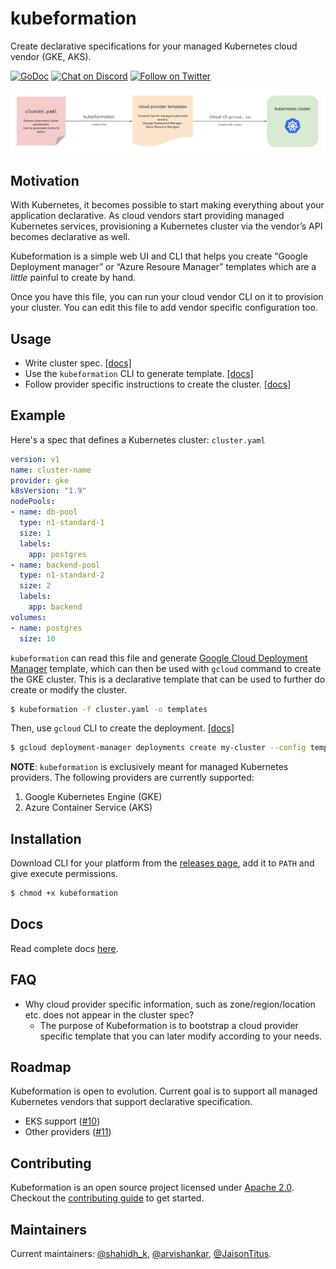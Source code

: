 # kubeformation

Create declarative specifications for your managed Kubernetes cloud vendor (GKE, AKS).

[![GoDoc](https://godoc.org/github.com/hasura/kubeformation?status.svg)](https://godoc.org/github.com/hasura/kubeformation)
[![Chat on Discord](https://img.shields.io/discord/407792526867693568.svg?logo=discord)](https://discord.gg/TEPDKXe)
[![Follow on Twitter](https://img.shields.io/twitter/follow/kubeformation.svg?style=social&logo=twitter)](https://twitter.com/intent/follow?screen_name=kubeformation)

![Kubeformation Diagram](assets/kubeformation-diagram.png)

## Motivation

With Kubernetes, it becomes possible to start making everything about your
application declarative. As cloud vendors start providing managed Kubernetes
services, provisioning a Kubernetes cluster via the vendor’s API becomes
declarative as well.

Kubeformation is a simple web UI and CLI that helps you create “Google
Deployment manager” or “Azure Resoure Manager” templates which are a _little_
painful to create by hand.

Once you have this file, you can run your cloud vendor CLI on it to provision
your cluster. You can edit this file to add vendor specific configuration too.

## Usage

- Write cluster spec. [[docs]](docs/spec/v1.md)
- Use the `kubeformation` CLI to generate template. [[docs]](docs/cli/kubeformation.md)
- Follow provider specific instructions to create the cluster. [[docs]](docs/providers/providers.md)

## Example

Here's a spec that defines a Kubernetes cluster: `cluster.yaml`

```yaml
version: v1
name: cluster-name
provider: gke
k8sVersion: "1.9"
nodePools:
- name: db-pool
  type: n1-standard-1
  size: 1
  labels:
    app: postgres
- name: backend-pool
  type: n1-standard-2
  size: 2
  labels:
    app: backend
volumes:
- name: postgres
  size: 10
```

`kubeformation` can read this file and generate [Google Cloud Deployment
Manager](https://cloud.google.com/deployment-manager/) template, which can then
be used with `gcloud` command to create the GKE cluster. This is a declarative
template that can be used to further do create or modify the cluster.

```bash
$ kubeformation -f cluster.yaml -o templates
```

Then, use `gcloud` CLI to create the deployment. [[docs]](docs/providers/gke.md)

```bash
$ gcloud deployment-manager deployments create my-cluster --config templates/gke-cluster.yaml
```

**NOTE**: `kubeformation` is exclusively meant for managed Kubernetes providers. The
following providers are currently supported:

1. Google Kubernetes Engine (GKE)
2. Azure Container Service (AKS)

## Installation

Download CLI for your platform from the [releases
page](https://github.com/hasura/kubeformation/releases), add it to `PATH` and give
execute permissions.

```bash
$ chmod +x kubeformation
```

## Docs

Read complete docs [here](docs/README.md).

## FAQ

- Why cloud provider specific information, such as zone/region/location etc.
  does not appear in the cluster spec? 
  - The purpose of Kubeformation is to bootstrap a cloud provider specific
    template that you can later modify according to your needs.

## Roadmap

Kubeformation is open to evolution. Current goal is to support all managed
Kubernetes vendors that support declarative specification.

- EKS support ([#10](https://github.com/hasura/kubeformation/issues/10))
- Other providers ([#11](https://github.com/hasura/kubeformation/issues/11))

## Contributing

Kubeformation is an open source project licensed under [Apache
2.0](https://github.com/hasura/kubeformation/blob/master/LICENSE). Checkout the
[contributing
guide](https://github.com/hasura/kubeformation/blob/master/CONTRIBUTING.md) to
get started. 

## Maintainers

Current maintainers: [@shahidh_k](https://twitter.com/shahidh_k),
[@arvishankar](https://twitter.com/arvishankar),
[@JaisonTitus](https://twitter.com/JaisonTitus). 


